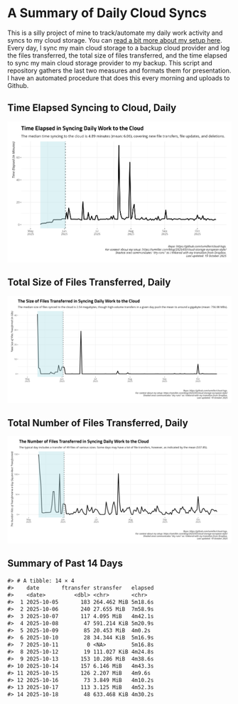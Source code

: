 # A Summary of Daily Cloud Syncs

This is a silly project of mine to track/automate my daily work activity
and syncs to my cloud storage. You can [read a bit more about my setup
here](https://svmiller.com/blog/2025/05/cloud-storage-european-style/).
Every day, I sync my main cloud storage to a backup cloud provider and
log the files transferred, the total size of files transferred, and the
time elapsed to sync my main cloud storage provider to my backup. This
script and repository gathers the last two measures and formats them for
presentation. I have an automated procedure that does this every morning
and uploads to Github.

## Time Elapsed Syncing to Cloud, Daily

![](time-elapsed.png)

## Total Size of Files Transferred, Daily

![](size-transferred.png)

## Total Number of Files Transferred, Daily

![](files-transferred.png)

## Summary of Past 14 Days

    #> # A tibble: 14 × 4
    #>    date       ftransfer stransfer   elapsed
    #>    <date>         <dbl> <chr>       <chr>  
    #>  1 2025-10-05       183 264.462 MiB 5m18.6s
    #>  2 2025-10-06       240 27.655 MiB  7m58.9s
    #>  3 2025-10-07       117 4.095 MiB   4m42.1s
    #>  4 2025-10-08        47 591.214 KiB 5m20.9s
    #>  5 2025-10-09        85 20.453 MiB  4m0.2s 
    #>  6 2025-10-10        28 34.344 KiB  5m16.9s
    #>  7 2025-10-11         0 <NA>        5m16.8s
    #>  8 2025-10-12        19 111.027 KiB 4m24.8s
    #>  9 2025-10-13       153 10.286 MiB  4m38.6s
    #> 10 2025-10-14       157 6.146 MiB   4m43.3s
    #> 11 2025-10-15       126 2.207 MiB   4m9.6s 
    #> 12 2025-10-16        73 3.849 MiB   4m10.2s
    #> 13 2025-10-17       113 3.125 MiB   4m52.3s
    #> 14 2025-10-18        48 633.468 KiB 4m30.2s
